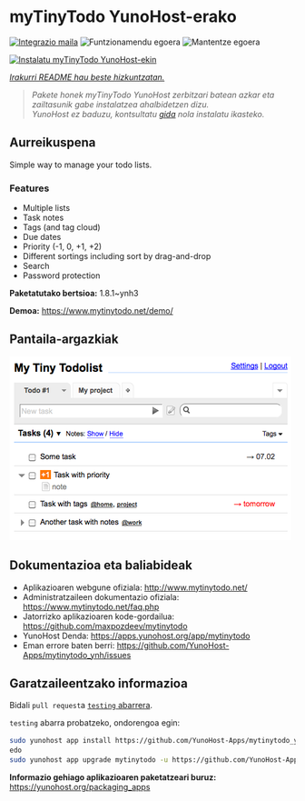<!--
Ohart ongi: README hau automatikoki sortu da <https://github.com/YunoHost/apps/tree/master/tools/readme_generator>ri esker
EZ editatu eskuz.
-->

# myTinyTodo YunoHost-erako

[![Integrazio maila](https://apps.yunohost.org/badge/integration/mytinytodo)](https://ci-apps.yunohost.org/ci/apps/mytinytodo/)
![Funtzionamendu egoera](https://apps.yunohost.org/badge/state/mytinytodo)
![Mantentze egoera](https://apps.yunohost.org/badge/maintained/mytinytodo)

[![Instalatu myTinyTodo YunoHost-ekin](https://install-app.yunohost.org/install-with-yunohost.svg)](https://install-app.yunohost.org/?app=mytinytodo)

*[Irakurri README hau beste hizkuntzatan.](./ALL_README.md)*

> *Pakete honek myTinyTodo YunoHost zerbitzari batean azkar eta zailtasunik gabe instalatzea ahalbidetzen dizu.*  
> *YunoHost ez baduzu, kontsultatu [gida](https://yunohost.org/install) nola instalatu ikasteko.*

## Aurreikuspena

Simple way to manage your todo lists. 

### Features

- Multiple lists
- Task notes
- Tags (and tag cloud)
- Due dates
- Priority (-1, 0, +1, +2)
- Different sortings including sort by drag-and-drop
- Search
- Password protection


**Paketatutako bertsioa:** 1.8.1~ynh3

**Demoa:** <https://www.mytinytodo.net/demo/>

## Pantaila-argazkiak

![myTinyTodo(r)en pantaila-argazkia](./doc/screenshots/shot-v14b1.png)

## Dokumentazioa eta baliabideak

- Aplikazioaren webgune ofiziala: <http://www.mytinytodo.net/>
- Administratzaileen dokumentazio ofiziala: <https://www.mytinytodo.net/faq.php>
- Jatorrizko aplikazioaren kode-gordailua: <https://github.com/maxpozdeev/mytinytodo>
- YunoHost Denda: <https://apps.yunohost.org/app/mytinytodo>
- Eman errore baten berri: <https://github.com/YunoHost-Apps/mytinytodo_ynh/issues>

## Garatzaileentzako informazioa

Bidali `pull request`a [`testing` abarrera](https://github.com/YunoHost-Apps/mytinytodo_ynh/tree/testing).

`testing` abarra probatzeko, ondorengoa egin:

```bash
sudo yunohost app install https://github.com/YunoHost-Apps/mytinytodo_ynh/tree/testing --debug
edo
sudo yunohost app upgrade mytinytodo -u https://github.com/YunoHost-Apps/mytinytodo_ynh/tree/testing --debug
```

**Informazio gehiago aplikazioaren paketatzeari buruz:** <https://yunohost.org/packaging_apps>
